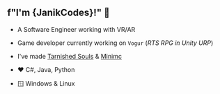 ## f"I'm {JanikCodes}!" :wave:

- A Software Engineer working with VR/AR
- Game developer currently working on `Vogur` (*RTS RPG in Unity URP*)
- I've made [Tarnished Souls](https://github.com/JanikCodes/tarnished_souls) & [Minimc](https://github.com/JanikCodes/minecraft_discord_py)

- ❤ C#, Java, Python
- 🪟 Windows & Linux

